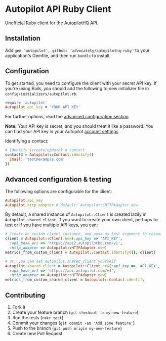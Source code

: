 # Autopilot API Ruby Client

Unofficial Ruby client for the [AutopilotHQ API](http://developers.autopilothq.com/).

## Installation

Add `gem 'autopilot', github: 'advocately/autopilothq-ruby'` to your application's Gemfile, and then run `bundle` to install.

## Configuration

To get started, you need to configure the client with your secret API key. If you're using Rails, you should add the following to new initializer file in `config/initializers/autopilot.rb`.

```ruby
require 'autopilot'
Autopilot.api_key = 'YOUR_API_KEY'
```

For further options, read the [advanced configuration section](#advanced-configuration).

**Note:** Your API key is secret, and you should treat it like a password. You can find your API key in your Autopilot [account settings](https://app.autopilothq.com/#settings/api).


Identifying a contact:

```ruby
# Identify (create/update) a contact
contact3 = Autopilot::Contact.identify({
  Email: 'test@example.com'
})
```

## <a name="advanced-configuration"></a> Advanced configuration & testing

The following options are configurable for the client:

```ruby
Autopilot.api_key
Autopilot.http_adapter # default: Autopilot::HTTPAdapter.new
```

By default, a shared instance of `Autopilot::Client` is created lazily in `Autopilot.shared_client`. If you want to create your own client, perhaps for test or if you have multiple API keys, you can:

```ruby
# Create an custom client instance, and pass as last argument to resource actions
client = Autopilot::Client.new(:api_key => 'API_KEY',
  :api_base_url => 'https://api2.autopilothq.com/v1',
  :http_adapter => Autopilot::HTTPAdapter.new)
metrics_from_custom_client = Autopilot::Contact.identify({}, client)

# Or, you can set Autopilot.shared_client yourself
Autopilot.shared_client = Autopilot::Client.new(:api_key => 'API_KEY',
  :api_base_url => 'https://api.autopilot.com/v1',
  :http_adapter => Autopilot::HTTPAdapter.new)
metrics_from_custom_shared_client = Autopilot::Contact.identify
```

## Contributing

1. Fork it
2. Create your feature branch (`git checkout -b my-new-feature`)
3. Run the tests (`rake test`)
4. Commit your changes (`git commit -am 'Add some feature'`)
5. Push to the branch (`git push origin my-new-feature`)
6. Create new Pull Request
